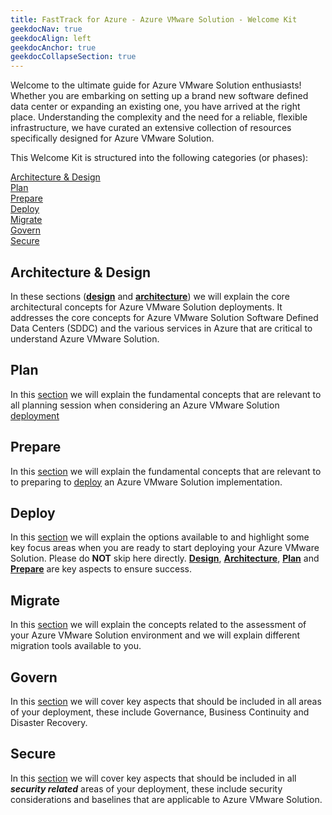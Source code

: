 ```yaml
---
title: FastTrack for Azure - Azure VMware Solution - Welcome Kit
geekdocNav: true
geekdocAlign: left
geekdocAnchor: true
geekdocCollapseSection: true
---
```



Welcome to the ultimate guide for Azure VMware Solution enthusiasts! Whether you are embarking on setting up a brand new software defined data center or expanding an existing one, you have arrived at the right place. Understanding the complexity and the need for a reliable, flexible infrastructure, we have curated an extensive collection of resources specifically designed for Azure VMware Solution.

This Welcome Kit is structured into the following categories (or phases):

[Architecture \& Design](#architecture--design)  
[Plan](#plan)  
[Prepare](#prepare)  
[Deploy](#deploy)  
[Migrate](#migrate)  
[Govern](#govern)  
[Secure](#secure)  

## Architecture & Design

In these sections ([**design**](architectureAndDesign/design) and [**architecture**](architectureAndDesign/architecture)) we will explain the core architectural concepts for Azure VMware Solution deployments. It addresses the core concepts for Azure VMware Solution Software Defined Data Centers (SDDC) and the various services in Azure that are critical to understand Azure VMware Solution.

## Plan

In this [section](plan/plan) we will explain the fundamental concepts that are relevant to all planning session when considering an Azure VMware Solution [deployment](deploy/deploy)

## Prepare  

In this [section](prepare/prepare) we will explain the fundamental concepts that are relevant to to preparing to [deploy](deploy/deploy) an Azure VMware Solution implementation.

## Deploy  

In this [section](deploy/deploy) we will explain the options available to and highlight some key focus areas when you are ready to start deploying your Azure VMware Solution. Please do **NOT** skip here directly. [**Design**](architectureAndDesign/design), [**Architecture**](architectureAndDesign/architecture), [**Plan**](plan/plan) and [**Prepare**](prepare/prepare) are key aspects to ensure success.

## Migrate  

In this [section](migrate/migrate) we will explain the concepts related to the assessment of your Azure VMware Solution environment and we will explain different migration tools available to you.

## Govern  

In this [section](govern/govern) we will cover key aspects that should be included in all areas of your deployment, these include Governance, Business Continuity and Disaster Recovery.

## Secure  

In this [section](secure/secure) we will cover key aspects that should be included in all _**security related**_ areas of your deployment, these include security considerations and baselines that are applicable to Azure VMware Solution.
